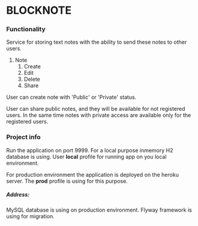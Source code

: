 # BLOCKNOTE

### Functionality

Service for storing text notes with the ability to send these notes to other users.

1. Note
   1. Create
   2. Edit
   3. Delete
   4. Share
   
User can create note with 'Public' or 'Private' status. 
 
User can share public notes, and they will be available for not registered users. 
In the same time notes with private access are available only for the registered users.

### Project info

Run the application on port 9999.
For a local purpose inmemory H2 database is using. User **local** profile for running app on you local environment.

For production environment the application is deployed on the heroku server. The **prod** profile is using for this purpose.
##### Address:
MySQL database is using on production environment.
Flyway framework is using for migration.

   
